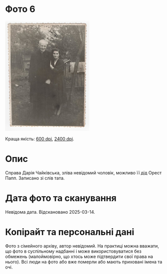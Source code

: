 # Фото 6 #

[<img src="photo_006_75.jpg" />](https://drive.google.com/file/d/1ogHMYWxmo_RPq9Ch_7oXDuF3FyOe28bz/view)

Краща якість: [600 dpi](https://drive.google.com/file/d/1ogHMYWxmo_RPq9Ch_7oXDuF3FyOe28bz/view), [2400 dpi](https://drive.google.com/file/d/1y7FBf66k4i3qUSCviMlTvf6Bx5-OmNcG/view).

# Опис #

Справа Дарія Чайківська, зліва невідомий чоловік, можливо її дід Орест Папп. Записано зі слів тата.

# Дата фото та сканування #

Невідома дата. Відскановано 2025-03-14.

# Копірайт та персональні дані #

Фото з сімейного архіву, автор невідомий. На практиці можна вважати, що фото в суспільному надбанні і може використовуватися без обмежень (малоймовірно, що хтось може підтвердити свої права на нього). Всі люди на фото або вже померли або мають приховані імена та очі.
